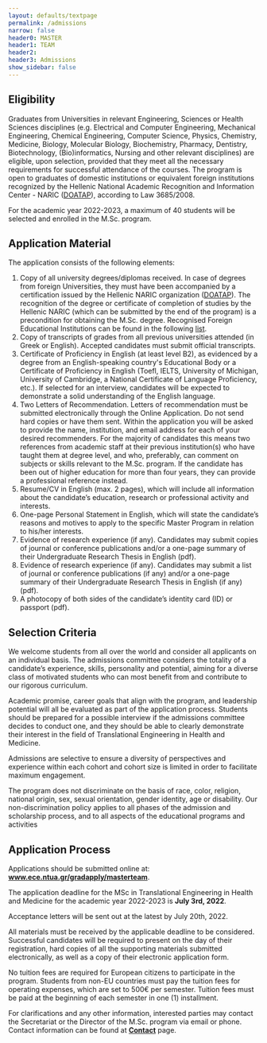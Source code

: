 ```yaml
---
layout: defaults/textpage
permalink: /admissions
narrow: false
header0: MASTER
header1: TEAM
header2:
header3: Admissions
show_sidebar: false
---
```

<div class="container">
    <div class="row flex-column">
        <h2 class="my-3">Eligibility</h2>
        <p>
            Graduates from Universities in relevant Engineering, Sciences or Health Sciences disciplines (e.g. Electrical and Computer
            Engineering, Mechanical Engineering, Chemical Engineering, Computer Science, Physics, Chemistry, Medicine, Biology,
            Molecular Biology, Biochemistry, Pharmacy, Dentistry, Biotechnology, (Bio)informatics, Nursing and other relevant disciplines)
            are eligible, upon selection, provided that they meet all the necessary requirements for successful attendance of the courses.
            The program is open to graduates of domestic institutions or equivalent foreign institutions recognized by the Hellenic
            National Academic Recognition and Information Center - NARIC (<a href="http://www.doatap.gr/en/index.php" target="_blank" class="font-weight-bold">DOATAP</a>), according to Law 3685/2008.
        </p>
        <p>
            For the academic year 2022-2023, a maximum of 40 students will be selected and enrolled in the M.Sc. program.
        </p>
        <h2 class="my-3" >Application Material</h2>
        <label class="col-12 pl-0">The application consists of the following elements:</label>
        <ol>
            <li class="mb-3">
                Copy of all university degrees/diplomas received. In case of degrees from foreign Universities, they must have been accompanied by a certification issued by the Hellenic NARIC organization (<a href="http://www.doatap.gr/en/index.php" target="_blank" class="font-weight-bold">DOATAP</a>). The recognition of the degree or certificate of completion of studies by the Hellenic NARIC (which can be submitted by the end of the program) is a precondition for obtaining the M.Sc. degree. Recognised Foreign Educational Institutions can be found in the following <a href="https://www.doatap.gr/home_english/foreign_hei/" target="_blank" class="font-weight-bold">list</a>.
            </li>
            <li class="mb-3">
                Copy of transcripts of grades from all previous universities attended (in Greek or English). Accepted candidates must submit official transcripts.
            </li>
            <li class="mb-3">
                Certificate of Proficiency in English (at least level B2), as evidenced by a degree from an English-speaking country's Educational Body or a Certificate of Proficiency in English (Toefl, IELTS, University of Michigan, University of Cambridge, a National Certificate of Language Proficiency, etc.). If selected for an interview, candidates will be expected to demonstrate a solid understanding of the English language.
            </li>
            <li class="mb-3">
                Two Letters of Recommendation. Letters of recommendation must be submitted electronically through the Online Application. Do not send hard copies or have them sent. Within the application you will be asked to provide the name, institution, and email address for each of your desired recommenders. For the majority of candidates this means two references from academic staff at their previous institution(s) who have taught them at degree level, and who, preferably, can comment on subjects or skills relevant to the M.Sc. program. If the candidate has been out of higher education for more than four years, they can provide a professional reference instead.
            </li>
            <li class="mb-3">
                Resume/CV in English (max. 2 pages), which will include all information about the candidate’s education, research or professional activity and interests.
            </li>
            <li class="mb-3">
                One-page Personal Statement in English, which will state the candidate’s reasons and motives to apply to the specific Master Program in relation to his/her interests.
            </li>
            <li class="mb-3">
                Evidence of research experience (if any). Candidates may submit copies of journal or conference publications and/or a one-page summary of their Undergraduate Research Thesis in English (pdf).
            </li>
            <li class="mb-3">
                Evidence of research experience (if any). Candidates may submit a list of journal or conference publications (if any) and/or
                a one-page summary of their Undergraduate Research Thesis in English (if any) (pdf).
            </li>
            <li class="mb-3">
                A photocopy of both sides of the candidate’s identity card (ID) or passport (pdf).
            </li>
        </ol>
        <h2 class="my-3">Selection Criteria</h2>
        <p>
            We welcome students from all over the world and consider all applicants on an individual basis. The admissions committee
            considers the totality of a candidate’s experience, skills, personality and potential, aiming for a diverse class of motivated
            students who can most benefit from and contribute to our rigorous curriculum.
        </p>
        <p>
            Academic promise, career goals that align with the program, and leadership potential will all be evaluated as part of the
            application process. Students should be prepared for a possible interview if the admissions committee decides to conduct
            one, and they should be able to clearly demonstrate their interest in the field of Translational Engineering in Health and
            Medicine.
        </p>
        <p>
            Admissions are selective to ensure a diversity of perspectives and experience within each cohort and cohort size is limited in
            order to facilitate maximum engagement.
        </p>
        <p>
            The program does not discriminate on the basis of race, color, religion, national origin, sex, sexual orientation, gender identity,
            age or disability. Our non-discrimination policy applies to all phases of the admission and scholarship process, and to all
            aspects of the educational programs and activities
        </p>
        <h2 class="my-3">Application Process</h2>
        <p>
            Applications should be submitted online at: <a href="https://www.ece.ntua.gr/gradapply/masterteam" target="_blank"><strong>www.ece.ntua.gr/gradapply/masterteam</strong></a>.
        </p>
        <p>
            The application deadline for the MSc in Translational Engineering in Health and Medicine for the academic year 2022-2023 is <strong>July 3rd, 2022</strong>.
        </p>
        <p>
            Acceptance letters will be sent out at the latest by July 20th, 2022.
        </p>
        <p>
            All materials must be received by the applicable deadline to be considered. Successful candidates will be required to present
            on the day of their registration, hard copies of all the supporting materials submitted electronically, as well as a copy of their
            electronic application form.
        </p>
        <p>
            No tuition fees are required for European citizens to participate in the program. Students from non-EU countries must pay the
            tuition fees for operating expenses, which are set to 500€ per semester. Tuition fees must be paid at the beginning of each
            semester in one (1) installment.
        </p>
        <p>
            For clarifications and any other information, interested parties may contact the Secretariat or the Director of the M.Sc.
            program via email or phone. Contact information can be found at <a href="{{site.baseurl}}/contact"><strong>Contact</strong></a> page.
        </p>
    </div>

</div>
